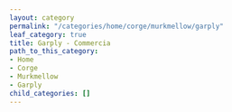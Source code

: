 ```yaml
---
layout: category
permalink: "/categories/home/corge/murkmellow/garply"
leaf_category: true
title: Garply - Commercia
path_to_this_category:
- Home
- Corge
- Murkmellow
- Garply
child_categories: []
---
```

